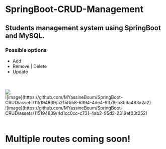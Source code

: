 # SpringBoot-CRUD-Management

## Students management system using SpringBoot and MySQL.

### Possible options
<ul>
  <li>Add</li>
  <li>Remove | Delete</li>
  <li>Update</li>
</ul>
<br>
<br>
<img src="https://github.com/MYassineBoum/SpringBoot-CRUD/assets/115194839/d1335db1-aa11-40ae-a34a-f5bfcaff7b6f">
<br>
![image](https://github.com/MYassineBoum/SpringBoot-CRUD/assets/115194839/a215fb58-6394-4de4-9379-b8b9a483a2a2)
<br>
![image](https://github.com/MYassineBoum/SpringBoot-CRUD/assets/115194839/4d1cc0cc-c731-4ab2-95d2-2319ef03f252)
<br><br>


<h1>Multiple routes coming soon!</h1>
